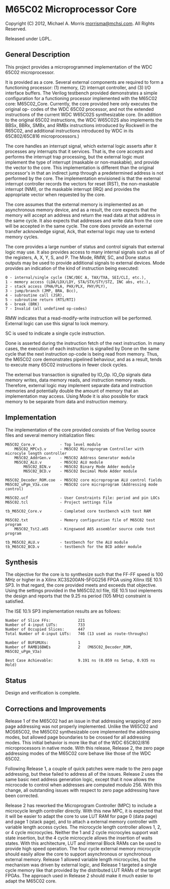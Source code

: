 M65C02 Microprocessor Core
=======================

Copyright (C) 2012, Michael A. Morris <morrisma@mchsi.com>.
All Rights Reserved.

Released under LGPL.

General Description
-------------------

This project provides a microprogrammed implementation of the WDC 65C02 
microprocessor.

It is provided as a core. Several external components are required to form a 
functioning processor: (1) memory, (2) interrupt controller, and (3) I/O 
interface buffers. The Verilog testbench provided demonstrates a simple 
configuration for a functioning processor implemented with the M65C02 core: 
M65C02_Core. Currently, the core provided here only executes the original op-
codes of the WDC 65C02 processor, and not the extended instructions of the 
current WDC W65C02S synthesizable core. (In addition to the original 65C02 
instructions, the WDC W65C02S also implements the BBSx, BBRx, SMBx, and RMBx 
instructions introduced by Rockwell in the R65C02, and additional instructions 
introduced by WDC in its 65C802/65C816 microprocessors.)

The core handles an interrupt signal, which external logic asserts after it 
processes any interrupts that it services. That is, the core accepts and 
performs the interrupt trap processing, but the external logic must implement 
the type of interrupt (maskable or non-maskable), and provide the vector to 
the core. This implementation is different than the original processor's in 
that an indirect jump through a predetermined address is not performed by the 
core. The implementation envisioned is that the external interrupt controller 
records the vectors for reset (RST), the non-maskable interrupt (NMI), or the 
maskable interrupt (IRQ) and provides the appropriate vector when requested by 
the core.

The core assumes that the external memory is implemented as an asynchronous 
memory device, and as a result, the core expects that the memory will accept 
an address and return the read data at that address in the same cycle. It also 
expects that addresses and write data from the core will be accepted in the 
same cycle. The core does provide an external transfer acknowledge signal, 
Ack, that external logic may use to extend memory cycles.

The core provides a large number of status and control signals that external 
logic may use. It also provides access to many internal signals such as all of 
the registers, A, X, Y, S, and P. The Mode, RMW, SC, and Done status outputs 
may be used to provide additional signals to external devices. Mode provides 
an indication of the kind of instruction being executed:

    0 - internal/single cycle (INC/DEC A, TAX/TXA, SEI/CLI, etc.),
    1 - memory access (LDA/LDX/LDY, STA/STX/STY/STZ, INC abs, etc.),
    2 - stack access (PHA/PLA, PHX/PLX, PHY/PLY),
    3 - jump/branch (JMP, BRA, Bcc),
    4 - subroutine call (JSR),
    5 - subroutine return (RTS/RTI)
    6 - break (BRK)
    7 - Invalid (all undefined op-codes)

RMW indicates that a read-modify-write instruction will be performed. External
logic can use this signal to lock memory.

SC is used to indicate a single cycle instruction.

Done is asserted during the instruction fetch of the next instruction. In many 
cases, the execution of each instruction is signalled by Done on the same 
cycle that the next instruction op-code is being read from memory. Thus, the 
M65C02 core demonstrates pipelined behaviour, and as a result, tends to 
execute many 65C02 instructions in fewer clock cycles.

The external bus transaction is signalled by IO_Op. IO_Op signals data memory 
writes, data memory reads, and instruction memory reads. Therefore, external 
logic may implement separate data and instruction memories and potentially 
double the amount of memory that an implementation may access. Using Mode it 
is also possible for stack memory to be separate from data and instruction 
memory.

Implementation
--------------

The implementation of the core provided consists of five Verilog source files 
and several memory initialization files:

    M65C02_Core.v           - Top level module
        M65C02_MPCv3.v      - M65C02 Microprogram Controller with microcyle length controller
        M65C02_AddrGen.v    - M65C02 Address Generator module
        M65C02_ALU.v        - M65C02 ALU module
            M65C02_BIN.v    - M65C02 Binary Mode Adder module
            M65C02_BCD.v    - M65C02 Decimal Mode Adder module
    
    M65C02_Decoder_ROM.coe  - M65C02 core microprogram ALU control fields
    M65C02_uPgm_V3a.coe     - M65C02 core microprogram (Addressing mode control)

    M65C02.ucf              - User Constraints File: period and pin LOCs
    M65C02.tcl              - Project settings file
    
    tb_M65C02_Core.v        - Completed core testbench with test RAM
    
    M65C02.txt              - Memory configuration file of M65C02 test program
        M65C02_Tst2.a65     - Kingswood A65 assembler source code test program

    tb_M65C02_ALU.v         - testbench for the ALU module
    tb_M65C02_BCD.v         - testbench for the BCD adder module

Synthesis
---------

The objective for the core is to synthesize such that the FF-FF speed is 100 MHz
or higher in a Xilinx XC3S200AN-5FGG256 FPGA using Xilinx ISE 10.1i SP3. In that
regard, the core provided meets and exceeds that objective. Using the settings
provided in the M65C02.tcl file, ISE 10.1i tool implements the design and
reports that the 9.25 ns period (105 MHz) constraint is satisfied.

The ISE 10.1i SP3 implementation results are as follows:

    Number of Slice FFs:            221
    Number of 4-input LUTs:         733
    Number of Occupied Slices:      447
    Total Number of 4-input LUTs:   746 (13 used as route-throughs)

    Number of BUFGMUXs:             1
    Number of RAMB16BWEs            2   (M65C02_Decoder_ROM, M65C02_uPgm_V3a)

    Best Case Achievable:           9.191 ns (0.059 ns Setup, 0.935 ns Hold)

Status
------

Design and verification is complete.

Corrections and Improvements
-----------

Release 1 of the M65C02 had an issue in that addressing wrapping of zero page 
addressing was not properly implemented. Unlike the W65C02 and MOS65C02, the 
M65C02 synthesizable core implemented the addressing modes, but allowed page 
boundaries to be crossed for all addressing modes. This initial behavior is 
more like that of the WDC 65C802/816 microprocessors in native mode. With this 
release, Release 2, the zero page addressing modes of the M65C02 core behave 
like those of the WDC 65C02.

Following Release 1, a couple of quick patches were made to the zero page 
addressing, but these failed to address all of the issues. Release 2 uses the 
same basic next address generation logic, except that it now allows the 
microcode to control when addresses are computed modulo 256. With this change, 
all outstanding issues with respect to zero page addressing have been 
corrected.

Release 2 has reworked the Microprogram Controller (MPC) to include a 
microcycle length controller directly. With this new MPC, it is expected that 
it will be easier to adapt the core to use LUT RAM for page 0 (data page) and 
page 1 (stack page), and to attach a external memory controller with variable 
length access cycles. The microcycle length controller allows 1, 2, or 4 cycle 
microcycles. Neither the 1 and 2 cycle microcyles support wait state 
insertion, but the 4 cycle microcycle allows the insertion of waits states. 
With this architecture, LUT and internal Block RAMs can be used to provide 
high speed operation. The four cycle external memory microcycle should easily 
allow the core to support asynchronous or synchronous external memory. Release 
1 allowed variable length microcycles, but the mechanism was driven by 
external logic, and Release 1 targeted a single cycle memory like that 
provided by the distributed LUT RAMs of the target FPGAs. The approach used in 
Release 2 should make it much easier to adapt the M65C02 core.
